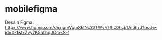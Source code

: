 # mobilefigma

Desain Figma:
https://www.figma.com/design/VgiaXkINx23TWvVHhD0hcj/Untitled?node-id=0-1&t=Zvy7K5n0aqJOrxkS-1
